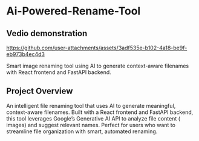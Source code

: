 # Ai-Powered-Rename-Tool

## Vedio demonstration
https://github.com/user-attachments/assets/3adf535e-b102-4a18-be9f-eb973b4ec4d3

Smart image renaming tool using AI to generate context-aware filenames with React frontend and FastAPI backend.

## Project Overview

An intelligent file renaming tool that uses AI to generate meaningful, context-aware filenames. Built with a React frontend and FastAPI backend, this tool leverages Google’s Generative AI API to analyze file content ( images) and suggest relevant names. Perfect for users who want to streamline file organization with smart, automated renaming.
